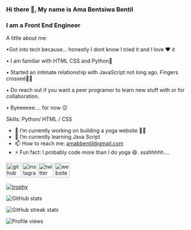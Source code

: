 ### Hi there 👋, My name is  Ama Bentsiwa Bentil
### I am a Front End Engineer

A little about me:

•Got into tech because... honestly I dont know I tried it and I love ♥ it

• I am familiar with HTML CSS and Python🐍

• Started an intimate relationship with JavaScript not long ago. Fingers crossed🤞🏿

• Do reach out if you want a peer programer to learn new stuff with or for collaboration.

• Byeeeeee.... for now 😉

Skills: Python/ HTML / CSS

- 🔭 I’m currently working on building a yoga website 💃🏽 
- 🌱 I’m currently learning Java Script  
- 📫 How to reach me: amabbentil@gmail.com 
- ⚡ Fun fact: I probably code more than I do yoga 😄. ssshhhhh.... 


[<img src='https://cdn.jsdelivr.net/npm/simple-icons@3.0.1/icons/github.svg' alt='github' height='40'>](https://github.com/Miss-Bentil)  [<img src='https://cdn.jsdelivr.net/npm/simple-icons@3.0.1/icons/instagram.svg' alt='instagram' height='40'>](https://www.instagram.com/thecute_yogi/)  [<img src='https://cdn.jsdelivr.net/npm/simple-icons@3.0.1/icons/twitter.svg' alt='twitter' height='40'>](https://twitter.com/bentsiwa_)  [<img src='https://cdn.jsdelivr.net/npm/simple-icons@3.0.1/icons/icloud.svg' alt='website' height='40'>](linktr.ee/thecute_yogi)  

[![trophy](https://github-profile-trophy.vercel.app/?username=Miss-Bentil)](https://github.com/ryo-ma/github-profile-trophy)

![GitHub stats](https://github-readme-stats.vercel.app/api?username=Miss-Bentil&show_icons=true)  
 
![GitHub streak stats](https://github-readme-streak-stats.herokuapp.com/?user=Miss-Bentil)  

![Profile views](https://gpvc.arturio.dev/Miss-Bentil)  
